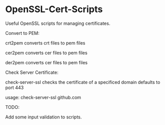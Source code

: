 # OpenSSL-Cert-Scripts
Useful OpenSSL scripts for managing certificates. 

Convert to PEM:

crt2pem converts crt files to pem files

cer2pem converts cer files to pem files

der2pem converts cer files to pem files

Check Server Certificate:

check-server-ssl checks the certificate of a specificed domain defaults to port 443

usage: check-server-ssl github.com


TODO:

Add some input validation to scripts.



